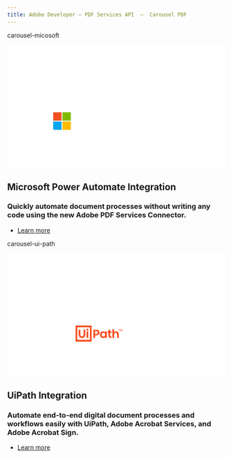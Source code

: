 ```yaml
---
title: Adobe Developer — PDF Services API  —  Carousel PDF
---
```


<Carousel slots="bgimage, image, heading, text, buttons" repeat="2"  theme="lightest" enableNavigation slideTheme='dark' className="carousel-padding-top-zero aws-carousel" varient="fullWidth" navigationNext="white-swiper-button" navigationPre="white-swiper-button" isCenter  />

carousel-micosoft

![Adobe + Microsoft logos](../../images/adobe_ms_logo.png)

## Microsoft Power Automate Integration

### Quickly automate document processes without writing any code using the new Adobe PDF Services Connector.

- [Learn more](http://www.adobe.com/go/powerautomate_help)

carousel-ui-path

![Adobe + Uipath logos](../../images/Uipath_logo.png)

## UiPath Integration

### Automate end-to-end digital document processes and workflows easily with UiPath, Adobe Acrobat Services,  and Adobe Acrobat Sign.

- [Learn more](https://marketplace.uipath.com/listings/adobe-pdf-services)
